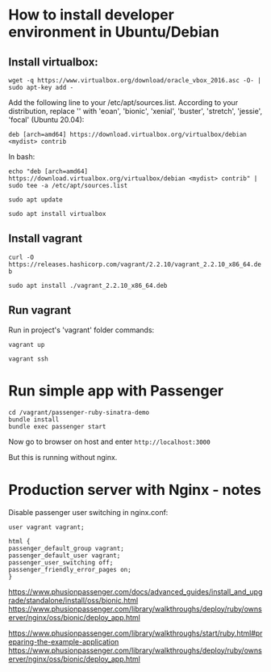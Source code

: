 # How to install developer environment in Ubuntu/Debian

## Install virtualbox:

`wget -q https://www.virtualbox.org/download/oracle_vbox_2016.asc -O- | sudo apt-key add -`

Add the following line to your /etc/apt/sources.list. According to your distribution, replace '<mydist>' with 'eoan', 'bionic', 'xenial', 'buster', 'stretch', 'jessie', 'focal' (Ubuntu 20.04):

`deb [arch=amd64] https://download.virtualbox.org/virtualbox/debian <mydist> contrib`

In bash:

`echo "deb [arch=amd64] https://download.virtualbox.org/virtualbox/debian <mydist> contrib" | sudo tee -a /etc/apt/sources.list`

`sudo apt update`

`sudo apt install virtualbox`

## Install vagrant

`curl -O https://releases.hashicorp.com/vagrant/2.2.10/vagrant_2.2.10_x86_64.deb`

`sudo apt install ./vagrant_2.2.10_x86_64.deb`

## Run vagrant

Run in project's 'vagrant' folder commands:

`vagrant up`

`vagrant ssh`


# Run simple app with Passenger

```
cd /vagrant/passenger-ruby-sinatra-demo
bundle install
bundle exec passenger start
```

Now go to browser on host and enter `http://localhost:3000`

But this is running without nginx.


# Production server with Nginx - notes


Disable passenger user switching in nginx.conf:
```
user vagrant vagrant;

html {
passenger_default_group vagrant;
passenger_default_user vagrant;
passenger_user_switching off;
passenger_friendly_error_pages on;
}
```

https://www.phusionpassenger.com/docs/advanced_guides/install_and_upgrade/standalone/install/oss/bionic.html
https://www.phusionpassenger.com/library/walkthroughs/deploy/ruby/ownserver/nginx/oss/bionic/deploy_app.html

https://www.phusionpassenger.com/library/walkthroughs/start/ruby.html#preparing-the-example-application
https://www.phusionpassenger.com/library/walkthroughs/deploy/ruby/ownserver/nginx/oss/bionic/deploy_app.html


